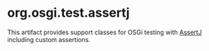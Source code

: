 # org.osgi.test.assertj

This artifact provides support classes for OSGi testing with [AssertJ](https://github.com/joel-costigliola/assertj-core) including custom assertions.
